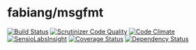 # fabiang/msgfmt

[![Build Status](https://travis-ci.org/fabiang/msgfmt.svg?branch=master)](https://travis-ci.org/fabiang/msgfmt) [![Scrutinizer Code Quality](https://scrutinizer-ci.com/g/fabiang/msgfmt/badges/quality-score.png?b=master)](https://scrutinizer-ci.com/g/fabiang/msgfmt/?branch=master) [![Code Climate](https://codeclimate.com/github/fabiang/msgfmt/badges/gpa.svg)](https://codeclimate.com/github/fabiang/msgfmt) [![SensioLabsInsight](https://insight.sensiolabs.com/projects/25c9f595-a6ff-42d5-b471-44550e26cb80/mini.png)](https://insight.sensiolabs.com/projects/25c9f595-a6ff-42d5-b471-44550e26cb80) [![Coverage Status](https://coveralls.io/repos/fabiang/msgfmt/badge.png)](https://coveralls.io/r/fabiang/msgfmt) [![Dependency Status](https://gemnasium.com/fabiang/msgfmt.svg)](https://gemnasium.com/fabiang/msgfmt)
